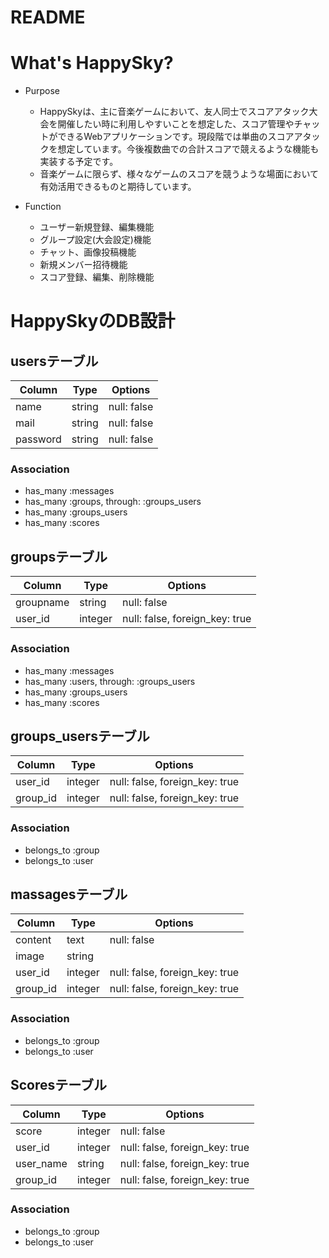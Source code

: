 # README
# What's HappySky?

- Purpose
  - HappySkyは、主に音楽ゲームにおいて、友人同士でスコアアタック大会を開催したい時に利用しやすいことを想定した、スコア管理やチャットができるWebアプリケーションです。現段階では単曲のスコアアタックを想定しています。今後複数曲での合計スコアで競えるような機能も実装する予定です。
  - 音楽ゲームに限らず、様々なゲームのスコアを競うような場面において有効活用できるものと期待しています。

- Function
  - ユーザー新規登録、編集機能
  - グループ設定(大会設定)機能
  - チャット、画像投稿機能
  - 新規メンバー招待機能
  - スコア登録、編集、削除機能

# HappySkyのDB設計

## usersテーブル

|Column|Type|Options|
|------|----|-------|
|name|string|null: false|
|mail|string|null: false|
|password|string|null: false|

### Association
- has_many :messages
- has_many :groups, through: :groups_users
- has_many :groups_users
- has_many :scores

## groupsテーブル

|Column|Type|Options|
|------|----|-------|
|groupname|string|null: false|
|user_id|integer|null: false, foreign_key: true|

### Association
- has_many :messages
- has_many :users, through: :groups_users
- has_many :groups_users
- has_many :scores

## groups_usersテーブル

|Column|Type|Options|
|------|----|-------|
|user_id|integer|null: false, foreign_key: true|
|group_id|integer|null: false, foreign_key: true|

### Association
- belongs_to :group
- belongs_to :user

## massagesテーブル

|Column|Type|Options|
|------|----|-------|
|content|text|null: false|
|image|string||
|user_id|integer|null: false, foreign_key: true|
|group_id|integer|null: false, foreign_key: true|

### Association
- belongs_to :group
- belongs_to :user


## Scoresテーブル
|Column|Type|Options|
|------|----|-------|
|score|integer|null: false|
|user_id|integer|null: false, foreign_key: true|
|user_name|string|null: false, foreign_key: true|
|group_id|integer|null: false, foreign_key: true|

### Association
- belongs_to :group
- belongs_to :user

<!-- |music_title|text|null: false| -->
<!-- |difficulty|string|null: false| -->